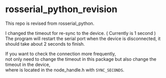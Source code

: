# rosserial_python_revision

This repo is revised from rosserial_python.

I changed the timeout for re-sync to the device. ( Currently is 1 second )    
The program will restart the serial port when the device is disconnected, it should take about 2 seconds to finish.

If you want to check the connection more frequently,  
not only need to change the timeout in this package but also change the timeout in the device,  
where is located in the node_handle.h with ```SYNC_SECONDS```.
